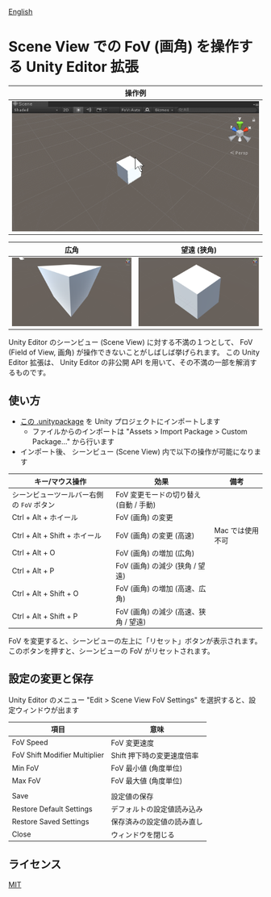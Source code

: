 ﻿[English](README.en.md)

# Scene View での FoV (画角) を操作する Unity Editor 拡張

|操作例				|
|--------------------		|
|![demo](images/demo.gif)	|

|広角				|望遠 (狭角)				|
|--------------------		|-------------------------		|
|![WideFov](images/WideFov.png)	|![NarrowFov](images/NarrowFov.png)	|

Unity Editor のシーンビュー (Scene View) に対する不満の１つとして、 FoV (Field of View, 画角) が操作できないことがしばしば挙げられます。
この Unity Editor 拡張は、 Unity Editor の非公開 API を用いて、その不満の一部を解消するものです。


## 使い方

- [この .unitypackage](https://github.com/t-mat/UnitySceneViewFovControl/releases/download/0.1.6/SceneViewFovControl.unitypackage) を Unity プロジェクトにインポートします
    - ファイルからのインポートは "Assets > Import Package > Custom Package..." から行います
- インポート後、 シーンビュー (Scene View) 内で以下の操作が可能になります

|キー/マウス操作				|効果					|備考			|
|--------------------				|-------------------------		|----			|
|シーンビューツールバー右側の `FoV` ボタン	|FoV 変更モードの切り替え (自動 / 手動)	|			|
|Ctrl + Alt + ホイール				|FoV (画角) の変更			|			|
|Ctrl + Alt + Shift + ホイール			|FoV (画角) の変更 (高速)		|Mac では使用不可	|
|Ctrl + Alt + O					|FoV (画角) の増加 (広角)		|			|
|Ctrl + Alt + P					|FoV (画角) の減少 (狭角 / 望遠)	|			|
|Ctrl + Alt + Shift + O				|FoV (画角) の増加 (高速、広角)		|			|
|Ctrl + Alt + Shift + P				|FoV (画角) の減少 (高速、狭角 / 望遠)	|			|

FoV を変更すると、シーンビューの左上に「リセット」ボタンが表示されます。このボタンを押すと、シーンビューの FoV がリセットされます。


## 設定の変更と保存

Unity Editor のメニュー "Edit > Scene View FoV Settings" を選択すると、設定ウィンドウが出ます

|項目				|意味					|
|--------------------		|-------------------------		|
|FoV Speed			|FoV 変更速度				|
|FoV Shift Modifier Multiplier	|Shift 押下時の変更速度倍率		|
|Min FoV			|FoV 最小値 (角度単位)			|
|Max FoV			|FoV 最大値 (角度単位)			|
|				|					|
|Save				|設定値の保存				|
|Restore Default Settings	|デフォルトの設定値読み込み		|
|Restore Saved Settings		|保存済みの設定値の読み直し		|
|Close				|ウィンドウを閉じる			|


## ライセンス

[MIT](LICENSE.txt)
